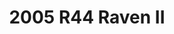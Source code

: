 ---
layout: aircraft
title: 2005 R44 Raven II
status: available # available, order, special

make: Robinson
model: R44 Clipper II
year: 2005
condition: Preowned 
hours: 1650
price: $399,000 # don’t forget $ and commas, use ‘Call’ if no price listed
seats: 4

interior: Tan leather interior
exterior: Astro paint scheme

features: | 
  Airframe overhaul April 2018 1650 TTSN, Engine overhaul April 2016 260 hours since overhaul Beautiful Astro paint scheme, Tan leather interior,Garmin 420,bubble windows, air conditioned, 5 4 point harness, cabin cover, ground wheels. No damage history. Located Sarasota Florida
  
exterior-images: # tailnum-ext-#.jpg (must be 16x9 ratio)
  - n442bn-ext-1.jpg
  - n442bn-ext-2.jpg
  - n442bn-ext.3.jpg

interior-images: # tailnum-int-#.jpg (must be 16x9 ratio)

youtube-id: # the part after v= in the URL, can be left blank

logs:
---